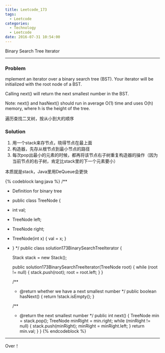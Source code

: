 ```yaml
---
title: Leetcode_173
tags:
  - Leetcode
categories:
  - Technology
  - Leetcode
date: 2016-07-31 10:54:00
---
```

Binary Search Tree Iterator  

<!-- more -->

***

### Problem
mplement an iterator over a binary search tree (BST). Your iterator will be initialized with the root node of a BST.

Calling next() will return the next smallest number in the BST.

Note: next() and hasNext() should run in average O(1) time and uses O(h) memory, where h is the height of the tree.

遍历查找二叉树，按从小到大的顺序

### Solution
1. 用一个stack来存节点，晓得节点在最上面
2. 构造器，先存从根节点到最小节点的路径
3. 每次pop出最小的元素的时候，都再将该节点右子树重复构造器的操作（因为当前节点的右子树，肯定比stack里的下一个元素要小）

本质就是stack，Java里用DeQueue会更快

{% codeblock lang:java  %}
/**
 * Definition for binary tree
 * public class TreeNode {
 * int val;
 * TreeNode left;
 * TreeNode right;
 * TreeNode(int x) { val = x; }
 * }
 */
public class solution173BinarySearchTreeIterator {

    Stack<TreeNode> stack = new Stack<TreeNode>();

    public solution173BinarySearchTreeIterator(TreeNode root) {
        while (root != null) {
            stack.push(root);
            root = root.left;
        }
    }

    /**
     * @return whether we have a next smallest number
     */
    public boolean hasNext() {
        return !stack.isEmpty();
    }

    /**
     * @return the next smallest number
     */
    public int next() {
        TreeNode min = stack.pop();
        TreeNode minRight = min.right;
        while (minRight != null) {
            stack.push(minRight);
            minRight = minRight.left;
        }
        return min.val;
    }
}
{% endcodeblock %}


*** 

Over！











































